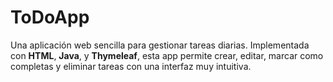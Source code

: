 # ToDoApp
Una aplicación web sencilla para gestionar tareas diarias. Implementada con **HTML**, **Java**, y **Thymeleaf**, esta app permite crear, editar, marcar como completas y eliminar tareas con una interfaz muy intuitiva.

